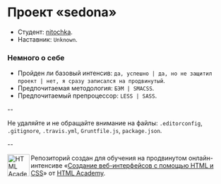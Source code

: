 # Проект «sedona»

* Студент: [nitochka](https://htmlacademy.ru/profile/id21697).
* Наставник: `Unknown`.

### Немного о себе

* Пройден ли базовый интенсив: `да, успешно | да, но не защитил проект | нет, я сразу записался на продвинутый`.
* Предпочитаемая методология: `БЭМ | SMACSS`.
* Предпочитаемый препроцессор: `LESS | SASS`.

--

Не удаляйте и не обращайте внимание на файлы: `.editorconfig`, `.gitignore`, `.travis.yml`, `Gruntfile.js`, `package.json`.

--

<a href="https://htmlacademy.ru/advanced_intensive"><img align="left" width="50" height="50" title="HTML Academy" src="https://htmlacademy.ru/static/img/logo-github.svg"></a>

Репозиторий создан для обучения на продвинутом онлайн-интенсиве «[Создание веб-интерфейсов с помощью HTML и CSS](https://htmlacademy.ru/advanced_intensive)» от [HTML Academy](https://htmlacademy.ru).
